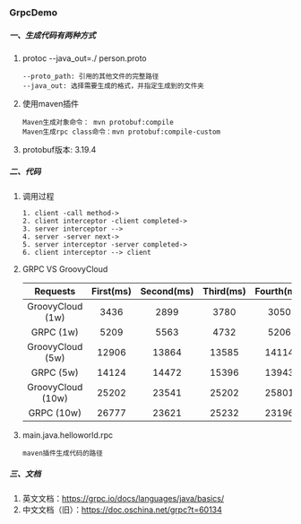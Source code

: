 ### GrpcDemo
##### 一、生成代码有两种方式
1. protoc --java_out=./ person.proto
   ```
   --proto_path: 引用的其他文件的完整路径
   --java_out: 选择需要生成的格式，并指定生成到的文件夹
2. 使用maven插件
   ```
   Maven生成对象命令： mvn protobuf:compile
   Maven生成rpc class命令：mvn protobuf:compile-custom

3. protobuf版本: 3.19.4
	

##### 二、代码
1. 调用过程
   ```
   1. client -call method-> 
   2. client interceptor -client completed-> 
   3. server interceptor --> 
   4. server -server next-> 
   5. server interceptor -server completed-> 
   6. client interceptor --> client
2. GRPC VS GroovyCloud

    Requests | First(ms) | Second(ms) | Third(ms) | Fourth(ms) | Fifth(ms)
    :----:|:----:|:----:|:----:|:----:|:----:
    GroovyCloud (1w) | 3436 | 2899 | 3780 | 3050 | 2614
    GRPC (1w) | 5209 | 5563 | 4732 | 5206 | 5073
    GroovyCloud (5w) | 12906 | 13864 | 13585 | 14114 | 13718
    GRPC (5w) | 14124 | 14472 | 15396 | 13943 | 14281
    GroovyCloud (10w) | 25202 | 23541 | 25202 | 25801 | 25824
    GRPC (10w) | 26777 | 23621 | 25232 | 23196 | 22867
3. main.java.helloworld.rpc
   ```
   maven插件生成代码的路径
##### 三、文档
1. 英文文档：https://grpc.io/docs/languages/java/basics/
2. 中文文档（旧）：https://doc.oschina.net/grpc?t=60134